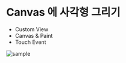 # Canvas 에 사각형 그리기

- Custom View
- Canvas & Paint
- Touch Event

![sample](https://user-images.githubusercontent.com/44221447/191157240-2e24d3e4-846f-4294-889a-39baf993f54b.gif)
